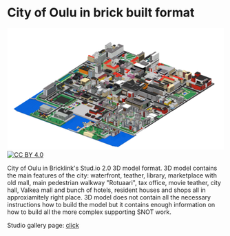 # City of Oulu in brick built format

![Alt text](studio/City%20of%20Oulu.png?raw=true "Title")
[![CC BY 4.0][cc-by-shield]][cc-by]

[cc-by]: http://creativecommons.org/licenses/by/4.0/
[cc-by-shield]: https://img.shields.io/badge/License-CC%20BY%204.0-lightgrey.svg

City of Oulu in Bricklink's Stud.io 2.0 3D model format. 3D model contains the main features of the city: waterfront, teather, library, marketplace with old mall, main pedestrian walkway "Rotuaari", tax office, movie teather, city hall, Valkea mall and bunch of hotels, resident houses and shops all in approxiamitely right place. 3D model does not contain all the necessary instructions how to build the model but it contains enough information on how to build all the more complex supporting SNOT work.

Studio gallery page: [click](https://www.bricklink.com/v3/studio/design.page?idModel=187847)
